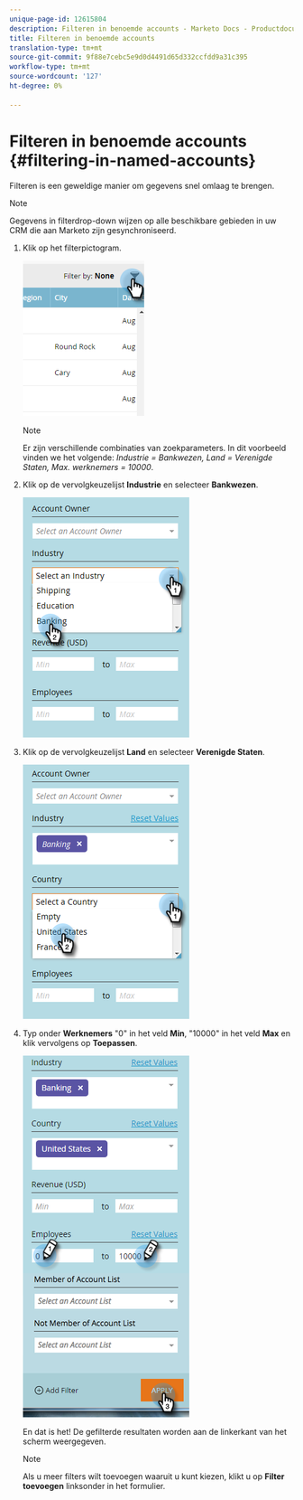 ```yaml
---
unique-page-id: 12615804
description: Filteren in benoemde accounts - Marketo Docs - Productdocumentatie
title: Filteren in benoemde accounts
translation-type: tm+mt
source-git-commit: 9f88e7cebc5e9d0d4491d65d332ccfdd9a31c395
workflow-type: tm+mt
source-wordcount: '127'
ht-degree: 0%

---
```



# Filteren in benoemde accounts {#filtering-in-named-accounts}

Filteren is een geweldige manier om gegevens snel omlaag te brengen.

>[!NOTE]
>
>Gegevens in filterdrop-down wijzen op alle beschikbare gebieden in uw CRM die aan Marketo zijn gesynchroniseerd.

1. Klik op het filterpictogram.

   ![](assets/filter-one.png)

   >[!NOTE]
   >
   >Er zijn verschillende combinaties van zoekparameters. In dit voorbeeld vinden we het volgende: _Industrie = Bankwezen, Land = Verenigde Staten, Max. werknemers = 10000_.

1. Klik op de vervolgkeuzelijst **Industrie** en selecteer **Bankwezen**.

   ![](assets/filter-2.png)

1. Klik op de vervolgkeuzelijst **Land** en selecteer **Verenigde Staten**.

   ![](assets/filter-3.png)

1. Typ onder **Werknemers** &quot;0&quot; in het veld **Min**, &quot;10000&quot; in het veld **Max** en klik vervolgens op **Toepassen**.

   ![](assets/four-2.png)

   En dat is het! De gefilterde resultaten worden aan de linkerkant van het scherm weergegeven.

   >[!NOTE]
   >
   >Als u meer filters wilt toevoegen waaruit u kunt kiezen, klikt u op **Filter toevoegen** linksonder in het formulier.

